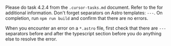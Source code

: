 Please do task 4.2.4 from the `.cursor-tasks.md` <TASKS> document. Refer to the <PRD> for additional information. Don't forget separators on Astro templates: `---`. On completion, run `npm run build` and confirm that there are no errors.

When you encounter an error on a `*.astro` file, first check that there are `---` separators before and after the typescript section before you do anything else to resolve the error.
